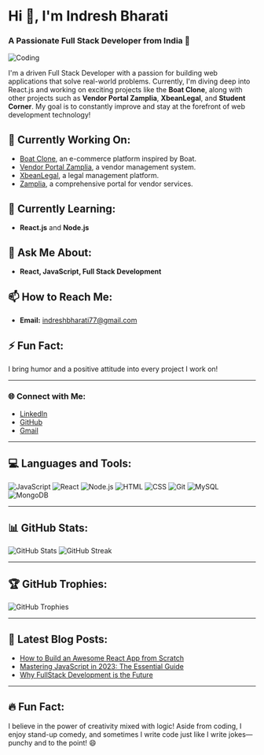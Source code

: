# Hi 👋, I'm Indresh Bharati

### A Passionate Full Stack Developer from India 🚀

![Coding](https://cdn.dribbble.com/users/1162077/screenshots/3848914/programmer.gif)

I'm a driven Full Stack Developer with a passion for building web applications that solve real-world problems. Currently, I'm diving deep into React.js and working on exciting projects like the **Boat Clone**, along with other projects such as **Vendor Portal Zamplia**, **XbeanLegal**, and **Student Corner**. My goal is to constantly improve and stay at the forefront of web development technology!

## 🔭 Currently Working On:
- [Boat Clone](#), an e-commerce platform inspired by Boat.
- [Vendor Portal Zamplia](https://vendor.zamplia.com), a vendor management system.
- [XbeanLegal](https://xbinlegal.pandoconsultants.com/), a legal management platform.
- [Zamplia](https://zamplia.com), a comprehensive portal for vendor services.

## 🌱 Currently Learning:
- **React.js** and **Node.js**

## 💬 Ask Me About:
- **React, JavaScript, Full Stack Development**

## 📫 How to Reach Me:
- **Email:** [indreshbharati77@gmail.com](mailto:indreshbharati77@gmail.com)

## ⚡ Fun Fact:
I bring humor and a positive attitude into every project I work on!

---

### 🌐 Connect with Me:

- [LinkedIn](https://linkedin.com/in/yourprofile)
- [GitHub](https://github.com/yourusername)
- [Gmail](mailto:indreshbharati77@gmail.com)

---

## 💻 Languages and Tools:

![JavaScript](https://img.shields.io/badge/JavaScript-F7DF1E?style=for-the-badge&logo=javascript&logoColor=black)
![React](https://img.shields.io/badge/React-61DAFB?style=for-the-badge&logo=react&logoColor=black)
![Node.js](https://img.shields.io/badge/Node.js-339933?style=for-the-badge&logo=nodedotjs&logoColor=white)
![HTML](https://img.shields.io/badge/HTML-E34F26?style=for-the-badge&logo=html5&logoColor=white)
![CSS](https://img.shields.io/badge/CSS-1572B6?style=for-the-badge&logo=css3&logoColor=white)
![Git](https://img.shields.io/badge/Git-F05032?style=for-the-badge&logo=git&logoColor=white)
![MySQL](https://img.shields.io/badge/MySQL-4479A1?style=for-the-badge&logo=mysql&logoColor=white)
![MongoDB](https://img.shields.io/badge/MongoDB-47A248?style=for-the-badge&logo=mongodb&logoColor=white)

---

## 📊 GitHub Stats:

![GitHub Stats](https://github-readme-stats.vercel.app/api?username=yourusername&show_icons=true&theme=radical)
![GitHub Streak](https://github-readme-streak-stats.herokuapp.com/?user=yourusername&theme=radical)

---

## 🏆 GitHub Trophies:

![GitHub Trophies](https://github-profile-trophy.vercel.app/?username=yourusername&theme=onedark)

---

## 📝 Latest Blog Posts:

- [How to Build an Awesome React App from Scratch](https://yourblog.com/post1)
- [Mastering JavaScript in 2023: The Essential Guide](https://yourblog.com/post2)
- [Why FullStack Development is the Future](https://yourblog.com/post3)

---

## 🔥 Fun Fact:
I believe in the power of creativity mixed with logic! Aside from coding, I enjoy stand-up comedy, and sometimes I write code just like I write jokes—punchy and to the point! 😄
